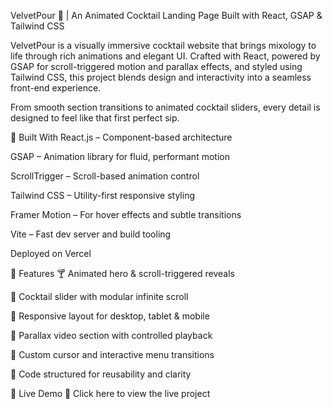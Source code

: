 VelvetPour 🍹 | An Animated Cocktail Landing Page Built with React, GSAP & Tailwind CSS

VelvetPour is a visually immersive cocktail website that brings mixology to life through rich animations and elegant UI. Crafted with React, powered by GSAP for scroll-triggered motion and parallax effects, and styled using Tailwind CSS, this project blends design and interactivity into a seamless front-end experience.

From smooth section transitions to animated cocktail sliders, every detail is designed to feel like that first perfect sip.

🔧 Built With
React.js – Component-based architecture

GSAP – Animation library for fluid, performant motion

ScrollTrigger – Scroll-based animation control

Tailwind CSS – Utility-first responsive styling

Framer Motion – For hover effects and subtle transitions

Vite – Fast dev server and build tooling

Deployed on Vercel

🌟 Features
🍸 Animated hero & scroll-triggered reveals

🍹 Cocktail slider with modular infinite scroll

📱 Responsive layout for desktop, tablet & mobile

🎥 Parallax video section with controlled playback

🎨 Custom cursor and interactive menu transitions

🧠 Code structured for reusability and clarity

🚀 Live Demo
🔗 Click here to view the live project 
